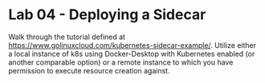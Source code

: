 # Lab 04 - Deploying a Sidecar

Walk through the tutorial defined at https://www.golinuxcloud.com/kubernetes-sidecar-example/. Utilize either a local instance of k8s using Docker-Desktop with Kubernetes enabled (or another comparable option) or a remote instance to which you have permission to execute resource creation against.